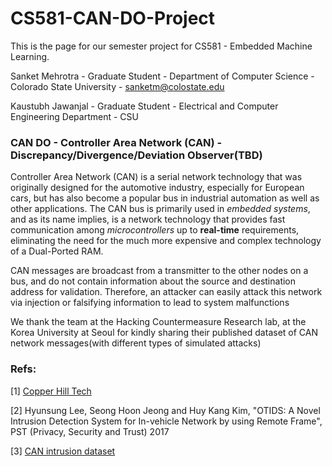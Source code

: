 # CS581-CAN-DO-Project

This is the page for our semester project for CS581 - Embedded Machine Learning. 

Sanket Mehrotra - Graduate Student - Department of Computer Science - Colorado State University - sanketm@colostate.edu

Kaustubh Jawanjal - Graduate Student - Electrical and Computer Engineering Department - CSU

### CAN DO - Controller Area Network (CAN) - Discrepancy/Divergence/Deviation Observer(TBD)

Controller Area Network (CAN) is a serial network technology that was originally designed for the automotive industry, especially for European cars, but has also become a popular bus in industrial automation as well as other applications. The CAN bus is primarily used in *embedded systems*, and as its name implies, is a network technology that provides fast communication among *microcontrollers* up to __real-time__ requirements, eliminating the need for the much more expensive and complex technology of a Dual-Ported RAM.

CAN messages are broadcast from a transmitter to the other nodes on a bus, and do not contain information about the source and destination address for validation. Therefore, an attacker can easily attack this network via injection or falsifying information to lead to system malfunctions

We thank the team at the Hacking Countermeasure Research lab, at the Korea University at Seoul for kindly sharing their published dataset of CAN network messages(with different types of simulated attacks)

### Refs:

[1] [Copper Hill Tech](https://copperhilltech.com/a-brief-introduction-to-controller-area-network/#:~:text=Controller%20Area%20Network%20(CAN)%20is,as%20well%20as%20other%20applications.)

[2] Hyunsung Lee, Seong Hoon Jeong and Huy Kang Kim, "OTIDS: A Novel Intrusion Detection System for In-vehicle Network by using Remote Frame", PST (Privacy, Security and Trust) 2017

[3] [CAN intrusion dataset](https://sites.google.com/a/hksecurity.net/ocslab/Dataset/CAN-intrusion-dataset)
